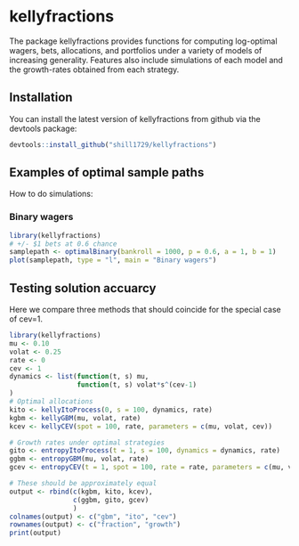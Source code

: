 
# kellyfractions

<!-- badges: start -->
<!-- badges: end -->

The package kellyfractions provides functions for computing log-optimal wagers, bets, allocations, and portfolios under a variety of models of increasing generality. Features also include simulations of each model and the growth-rates obtained from each strategy.

## Installation

You can install the latest version of kellyfractions from github via the devtools package:

``` r
devtools::install_github("shill1729/kellyfractions")
```

## Examples of optimal sample paths
How to do simulations:
### Binary wagers

``` r
library(kellyfractions)
# +/- $1 bets at 0.6 chance
samplepath <- optimalBinary(bankroll = 1000, p = 0.6, a = 1, b = 1)
plot(samplepath, type = "l", main = "Binary wagers")
```

## Testing solution accuarcy
Here we compare three methods that should coincide for the special case of
cev=1.
```r
library(kellyfractions)
mu <- 0.10
volat <- 0.25
rate <- 0
cev <- 1
dynamics <- list(function(t, s) mu,
                 function(t, s) volat*s^(cev-1)
)
# Optimal allocations
kito <- kellyItoProcess(0, s = 100, dynamics, rate)
kgbm <- kellyGBM(mu, volat, rate)
kcev <- kellyCEV(spot = 100, rate, parameters = c(mu, volat, cev))

# Growth rates under optimal strategies
gito <- entropyItoProcess(t = 1, s = 100, dynamics = dynamics, rate)
ggbm <- entropyGBM(mu, volat, rate)
gcev <- entropyCEV(t = 1, spot = 100, rate = rate, parameters = c(mu, volat, cev))

# These should be approximately equal
output <- rbind(c(kgbm, kito, kcev),
                c(ggbm, gito, gcev)
                )
colnames(output) <- c("gbm", "ito", "cev")
rownames(output) <- c("fraction", "growth")
print(output)
```
